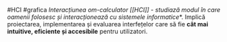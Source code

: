 #HCI #grafica 
*Interacțiunea om-calculator [[HCI]] - studiază modul în care oamenii folosesc și interacționează cu sistemele informatice**. Implică proiectarea, implementarea și evaluarea interfețelor care să fie **cât mai intuitive, eficiente și accesibile** pentru utilizatori.
